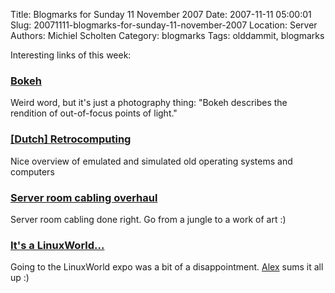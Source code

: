 Title: Blogmarks for Sunday 11 November 2007
Date: 2007-11-11 05:00:01
Slug: 20071111-blogmarks-for-sunday-11-november-2007
Location: Server
Authors: Michiel Scholten
Category: blogmarks
Tags: olddammit, blogmarks

<p>Interesting links of this week:</p>
<h3><a href="http://www.kenrockwell.com/tech/bokeh.htm">Bokeh</a></h3>
<p>Weird word, but it's just a photography thing: "Bokeh describes the rendition of out-of-focus points of light."</p>
<h3><a href="http://www.xs4all.nl/~gjcl/hcc2003.html">[Dutch] Retrocomputing</a></h3>
<p>Nice overview of emulated and simulated old operating systems and computers</p>
<h3><a href="http://www.news.com/2300-1010_3-6211253.html?tag=ne.gall.rbcs">Server room cabling overhaul</a></h3>
<p>Server room cabling done right. Go from a jungle to a work of art :)</p>
<h3><a href="http://www.alextreme.org/drupal/?q=node/532">It's a LinuxWorld...</a></h3>
<p>Going to the LinuxWorld expo was a bit of a disappointment. <a href="http://alextreme.org/">Alex</a> sums it all up :)</p>
